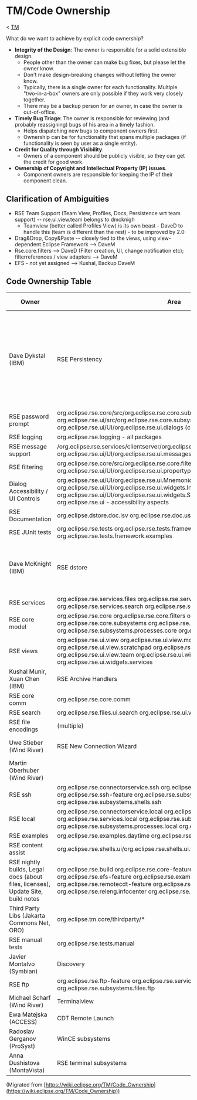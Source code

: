 

TM/Code Ownership
=================

< [TM](/TM "TM")

What do we want to achieve by explicit code ownership?

*   **Integrity of the Design**: The owner is responsible for a solid extensible design.
    *   People other than the owner can make bug fixes, but please let the owner know.
    *   Don't make design-breaking changes without letting the owner know.
    *   Typically, there is a single owner for each functionality. Multiple "two-in-a-box" owners are only possible if they work very closely together.
    *   There may be a backup person for an owner, in case the owner is out-of-office.
*   **Timely Bug Triage**: The owner is responsible for reviewing (and probably reassigning) bugs of his area in a timely fashion.
    *   Helps dispatching new bugs to component owners first.
    *   Ownership can be for functionality that spans multiple packages (if functionality is seen by user as a single entity).
*   **Credit for Quality through Visibility**.
    *   Owners of a component should be publicly visible, so they can get the credit for good work.
*   **Ownership of Copyright and Intellectual Property (IP) issues**.
    *   Component owners are responsible for keeping the IP of their component clean.

<p/>

Clarification of Ambiguities
----------------------------

*   RSE Team Support (Team View, Profiles, Docs, Persistence wrt team support) -- rse.ui.view.team belongs to dmcknigh
    *   Teamview (better called Profiles View) is its own beast - DaveD to handle this (team is different than the rest) - to be improved by 2.0
*   Drag&Drop, Copy&Paste -- closely tied to the views, using view-dependent Eclipse Framework --> DaveM
*   Rse.core.filters --> DaveD (Filter creation, UI, change notification etc); filterreferences / view adapters --> DaveM
*   EFS - not yet assigned --> Kushal, Backup DaveM

Code Ownership Table
--------------------

</tr>

  

| Owner | Area | Plugin/Package | Backup owner |
| --- | --- | --- | --- |
| Dave Dykstal   (IBM) | RSE Persistency |   org.eclipse.rse.core/persistence   org.eclipse.rse.core/src/org.eclipse.rse.core.filters (persistence aspects)   org.eclipse.rse.core/src/org.eclipse.rse.core.model (persistence aspects)   org.eclipse.rse.core/src/org.eclipse.rse.core.persistance   org.eclipse.rse.core/src/org.eclipse.rse.core.references (persistence aspects)   org.eclipse.rse.core/src/org.eclipse.rse.internal.references (persistence aspects)   org.eclipse.rse.ui/filters (persistence aspects)   org.eclipse.rse.ui/model (persistence aspects)   org.eclipse.rse.ui/subsystems (persistence aspects)   org.eclipse.rse.ui/systems (persistence aspects)   | Xuan Chen |
| RSE password prompt |   org.eclipse.rse.core/src/org.eclipse.rse.core.subsystems (credential aspects)   org.eclipse.rse.ui/src/org.eclipse.rse.core.subsystems (credential aspects)   org.eclipse.rse.ui/UI/org.eclipse.rse.ui.dialogs (credential aspects)   |   |
| RSE logging |   org.eclipse.rse.logging - all packages   | Xuan Chen |
| RSE message support |   /org.eclipse.rse.services/clientserver/org.eclipse.rse.services.clientserver.messages   org.eclipse.rse.ui/UI/org.eclipse.rse.ui.messages   |   |
| RSE filtering |   org.eclipse.rse.core/src/org.eclipse.rse.core.filters   org.eclipse.rse.ui/filters   org.eclipse.rse.ui/UI/org.eclipse.rse.ui.propertypages - classes for filters   |   |
| Dialog Accessibility / UI Controls |   org.eclipse.rse.ui/UI/org.eclipse.rse.ui.Mnemonics   org.eclipse.rse.ui/UI/org.eclipse.rse.ui.widgets.InheritButton   org.eclipse.rse.ui/UI/org.eclipse.rse.ui.widgets.SystemHistoryCombo   org.eclipse.rse.ui - accessibility aspects   |   |
| RSE Documentation |   org.eclipse.dstore.doc.isv   org.eclipse.rse.doc.user   org.eclipse.rse.doc.isv   | Martin O |
| RSE JUnit tests |   org.eclipse.rse.tests   org.eclipse.rse.tests.framework   org.eclipse.rse.tests.framework.examples   | Xuan Chen |
| Dave McKnight   (IBM) | RSE dstore |   org.eclipse.dstore.core   org.eclipse.dstore.extra   org.eclipse.rse.connectorservice.dstore   org.eclipse.rse.dstore.security   org.eclipse.rse.services.dstore   org.eclipse.rse.subsystems.files.dstore   org.eclipse.rse.subsystems.processes.dstore   org.eclipse.rse.subsystems.shells.dstore      | Xuan Chen |
| RSE services |   org.eclipse.rse.services.files   org.eclipse.rse.services.processes   org.eclipse.rse.services.search   org.eclipse.rse.services.shells      | Xuan Chen |
| RSE core model |   org.eclipse.rse.core   org.eclipse.rse.core.filters   org.eclipse.rse.core.model   org.eclipse.rse.core.subsystems   org.eclipse.rse.subsystems.files.core   org.eclipse.rse.subsystems.processes.core   org.eclipse.rse.subsystems.shells.core      |   |
| RSE views |   org.eclipse.rse.ui.view   org.eclipse.rse.ui.view.monitor   org.eclipse.rse.ui.view.scratchpad   org.eclipse.rse.ui.view.search   org.eclipse.rse.ui.view.team   org.eclipse.rse.ui.widgets   org.eclipse.rse.ui.widgets.services      |   |
| Kushal Munir, Xuan Chen   (IBM) | RSE Archive Handlers | org.eclipse.rse.services.clientserver.archivehandlers |   |
| RSE core comm | org.eclipse.rse.core.comm |   |
| RSE search |   org.eclipse.rse.files.ui.search   org.eclipse.rse.ui.view.search   |   |
| RSE file encodings | (multiple) |   |
| Uwe Stieber   (Wind River) | RSE New Connection Wizard | org.eclipse.rse.ui/org.eclipse.rse.ui.wizards    org.eclipse.rse.ui/org.eclipse.rse.ui.wizards.newconnection   org.eclipse.rse.ui/org.eclipse.rse.ui.wizards.registries      | Kushal Munir |
| Martin Oberhuber   (Wind River) |
| RSE ssh |   org.eclipse.rse.connectorservice.ssh   org.eclipse.rse.services.ssh   org.eclipse.rse.ssh-feature   org.eclipse.rse.subsystems.files.ssh   org.eclipse.rse.subsystems.shells.ssh   |   |
| RSE local |   org.eclipse.rse.connectorservice.local   org.eclipse.rse.local-feature   org.eclipse.rse.services.local   org.eclipse.rse.subsystems.files.local   org.eclipse.rse.subsystems.processes.local   org.eclipse.rse.subsystems.shells.local   | Kushal Munir |
| RSE examples |   org.eclipse.rse.examples.daytime   org.eclipse.rse.examples.tutorial      | Dave Dykstal |
| RSE content assist | org.eclipse.rse.shells.ui/org.eclipse.rse.shells.ui.view | Dave McKnight |
|   RSE nightly builds,   Legal docs (about files, licenses),   Update Site,   build notes   |   org.eclipse.rse.build   org.eclipse.rse.core-feature   org.eclipse.rse.dstore-feature   org.eclipse.rse.efs-feature   org.eclipse.rse.examples-feature   org.eclipse.rse.remotecdt-feature   org.eclipse.rse.sdk   org.eclipse.rse.sdk-feature   org.eclipse.rse.releng.infocenter   org.eclipse.rse.updatesite   |   Ted Williams,   Dave Dykstal   |
| Third Party Libs   (Jakarta Commons Net, ORO) |   org.eclipse.tm.core/thirdparty/*   |   Dave Dykstal   |
| RSE manual tests | org.eclipse.rse.tests.manual |   |
| Javier Montalvo   (Symbian) | Discovery | (org.eclipse.tm.core) discovery/* |   |
| RSE ftp |   org.eclipse.rse.ftp-feature   org.eclipse.rse.services.files.ftp   org.eclipse.rse.subsystems.files.ftp   |   Dave McKnight,   Martin Oberhuber   |
| Michael Scharf   (Wind River) | Terminalview | (org.eclipse.tm.core) terminal/* | Ted Williams |
| Ewa Matejska   (ACCESS) | CDT Remote Launch |   org.eclipse.rse.remotecdt   | Martin Oberhuber |
| Radoslav Gerganov   (ProSyst) | WinCE subsystems |   org.eclipse.tm.core/wince/*   | Martin Oberhuber |
| Anna Dushistova   (MontaVista) | RSE terminal subsystems |   org.eclipse.rse.terminal.*   | Martin Oberhuber |


(Migrated from [https://wiki.eclipse.org/TM/Code_Ownership](https://wiki.eclipse.org/TM/Code_Ownership))